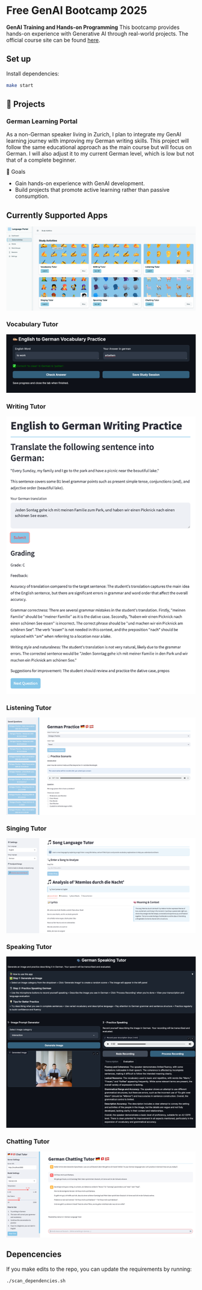 # Free GenAI Bootcamp 2025

**GenAI Training and Hands-on Programming** This bootcamp provides hands-on
experience with Generative AI through real-world projects. The official course
site can be found [here]([https://genai.cloudprojectbootcamp.com/).

## Set up

Install dependencies:

```bash
make start
```

## 🚀 Projects

### German Learning Portal

As a non-German speaker living in Zurich, I plan to integrate my GenAI learning
journey with improving my German writing skills. This project will follow the
same educational approach as the main course but will focus on German. I will
also adjust it to my current German level, which is low but not that of a
complete beginner.

📌 Goals

- Gain hands-on experience with GenAI development.
- Build projects that promote active learning rather than passive consumption.

## Currently Supported Apps

![Apps](./lang-portal/frontend-react/public/SuportedApps.png)

### Vocabulary Tutor

![Apps](./lang-portal/frontend-react/public/VocabularyTutor.png)

### Writing Tutor

![Apps](./lang-portal/frontend-react/public/WritingTutor.png)

### Listening Tutor

![Apps](./lang-portal/frontend-react/public/ListeningTutor1.png)

### Singing Tutor

![Apps](./lang-portal/frontend-react/public/SingingTutor.png)

### Speaking Tutor

![Apps](./lang-portal/frontend-react/public/SpeakingTutor.png)

### Chatting Tutor

![Apps](./lang-portal/frontend-react/public/ChattingTutor.png)

## Depencencies

If you make edits to the repo, you can update the requirements by running:

```bash
./scan_dependencies.sh
```
